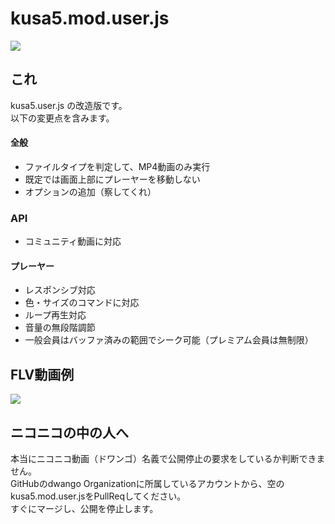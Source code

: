 kusa5.mod.user.js
====

[![](http://i.imgur.com/ItUmWQI.png)]()

## これ

kusa5.user.js の改造版です。  
以下の変更点を含みます。

#### 全般

- ファイルタイプを判定して、MP4動画のみ実行
- 既定では画面上部にプレーヤーを移動しない
- オプションの追加（察してくれ）

### API

- コミュニティ動画に対応

#### プレーヤー

- レスポンシブ対応
- 色・サイズのコマンドに対応
- ループ再生対応
- 音量の無段階調節
- 一般会員はバッファ済みの範囲でシーク可能（プレミアム会員は無制限）

## FLV動画例

[![](http://i.imgur.com/648lGL4.png)]()

## ニコニコの中の人へ
本当にニコニコ動画（ドワンゴ）名義で公開停止の要求をしているか判断できません。  
GitHubのdwango Organizationに所属しているアカウントから、空のkusa5.mod.user.jsをPullReqしてください。  
すぐにマージし、公開を停止します。
